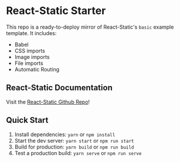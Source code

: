 # React-Static Starter

This repo is a ready-to-deploy mirror of React-Static's `basic` example template. It includes:
- Babel
- CSS imports
- Image imports
- File imports
- Automatic Routing

## React-Static Documentation
Visit the  [React-Static Github Repo](https://github.com/nozzle/react-static)!

## Quick Start

1. Install dependencies: `yarn` or `npm install`
2. Start the dev server: `yarn start` or `npm run start`
3. Build for production: `yarn build` or `npm run build`
3. Test a production build: `yarn serve` or `npm run serve`

